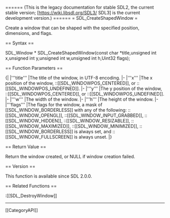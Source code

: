 ====== (This is the legacy documentation for stable SDL2, the current stable version; [https://wiki.libsdl.org/SDL3/ SDL3] is the current development version.) ======
= SDL_CreateShapedWindow =

Create a window that can be shaped with the specified position, dimensions, and flags.

== Syntax ==

<syntaxhighlight lang='c'>
SDL_Window * SDL_CreateShapedWindow(const char *title,unsigned int x,unsigned int y,unsigned int w,unsigned int h,Uint32 flags);
</syntaxhighlight>

== Function Parameters ==

{|
|'''title'''
|The title of the window, in UTF-8 encoding.
|-
|'''x'''
|The x position of the window, ::[[SDL_WINDOWPOS_CENTERED]], or ::[[SDL_WINDOWPOS_UNDEFINED]].
|-
|'''y'''
|The y position of the window, ::[[SDL_WINDOWPOS_CENTERED]], or ::[[SDL_WINDOWPOS_UNDEFINED]].
|-
|'''w'''
|The width of the window.
|-
|'''h'''
|The height of the window.
|-
|'''flags'''
|The flags for the window, a mask of [[SDL_WINDOW_BORDERLESS]] with any of the following: ::[[SDL_WINDOW_OPENGL]], ::[[SDL_WINDOW_INPUT_GRABBED]], ::[[SDL_WINDOW_HIDDEN]], ::[[SDL_WINDOW_RESIZABLE]], ::[[SDL_WINDOW_MAXIMIZED]], ::[[SDL_WINDOW_MINIMIZED]], ::[[SDL_WINDOW_BORDERLESS]] is always set, and ::[[SDL_WINDOW_FULLSCREEN]] is always unset.
|}

== Return Value ==

Return the window created, or NULL if window creation failed.

== Version ==

This function is available since SDL 2.0.0.

== Related Functions ==

:[[SDL_DestroyWindow]]

----
[[CategoryAPI]]


